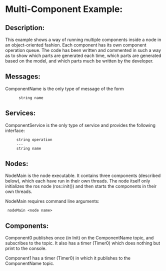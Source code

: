 Multi-Component Example:
========================

Description:
------------
This example shows a way of running multiple components inside a node in an object-oriented fashion.  Each component has its own component operation queue.  The code has been written and commented in such a way as to show which parts are generated each time, which parts are generated based on the model, and which parts much be written by the developer.  

Messages:
---------
ComponentName is the only type of message of the form

	      string name

Services:
---------
ComponentService is the only type of service and provides the following interface:

		 string operation
		 ---
		 string name

Nodes:
------
NodeMain is the node executable.  It contains three components (described below), which each have run in their own threads.  The node itself only initializes the ros node (ros::init()) and then starts the components in their own threads.  

NodeMain requires command line arguments:

	 nodeMain <node name>

Components:
-----------
Component0 publishes once (in Init) on the ComponentName topic, and subscribes to the topic.  It also has a timer (Timer0) which does nothing but print to the console.  

Component1 has a timer (Timer0) in which it publishes to the ComponentName topic.  